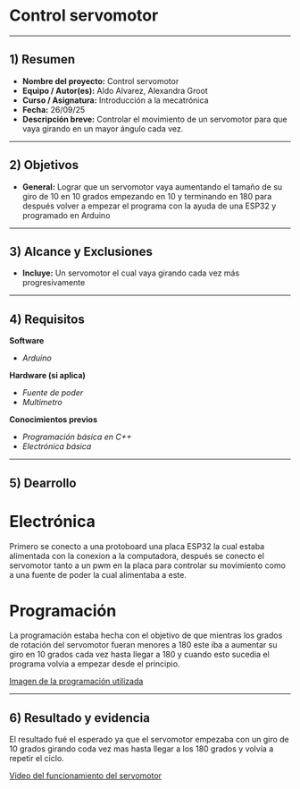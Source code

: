 # Control servomotor

---

## 1) Resumen

- **Nombre del proyecto:** Control servomotor  
- **Equipo / Autor(es):** Aldo Alvarez, Alexandra Groot
- **Curso / Asignatura:** Introducción a la mecatrónica
- **Fecha:** 26/09/25  
- **Descripción breve:** Controlar el movimiento de un servomotor para que vaya girando en un mayor ángulo cada vez.

---

## 2) Objetivos

- **General:** Lograr que un servomotor vaya aumentando el tamaño de su giro de 10 en 10 grados empezando en 10 y terminando en 180 para después volver a empezar el programa con la ayuda de una ESP32 y programado en Arduino

---

## 3) Alcance y Exclusiones

- **Incluye:** Un servomotor el cual vaya girando cada vez más progresivamente
---

## 4) Requisitos

**Software**
- _Arduino_

**Hardware (si aplica)**
- _Fuente de poder_
- _Multimetro_

**Conocimientos previos**
- _Programación básica en C++_
- _Electrónica básica_

---

## 5) Dearrollo

# Electrónica 

Primero se conecto a una protoboard una placa ESP32 la cual estaba alimentada con la conexion a la computadora, después se conecto el servomotor tanto a un pwm en la placa para controlar su movimiento como a una fuente de poder la cual alimentaba a este.

# Programación

La programación estaba hecha con el objetivo de que mientras los grados de rotación del servomotor fueran menores a 180 este iba a aumentar su giro en 10 grados cada vez hasta llegar a 180 y cuando esto sucedia el programa volvia a empezar desde el principio.

[Imagen de la programación utilizada](https://drive.google.com/file/d/1puDJ0viPpVL3oPNEVQroXuWTOXrvlg3E/view?usp=sharing)

---

## 6) Resultado y evidencia

El resultado fué el esperado ya que el servomotor empezaba con un giro de 10 grados girando coda vez mas hasta llegar a los 180 grados y volvía a repetir el ciclo.

[Video del funcionamiento del servomotor](https://drive.google.com/file/d/1tfvKkWcTvmlawQ5-rqkEjaDrcSRBzs5e/view?usp=sharing)


```
